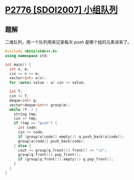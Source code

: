# [P2776 [SDOI2007] 小组队列](https://www.luogu.com.cn/problem/P2776)

## 题解
二维队列，用一个队列用来记录每次 $push$ 是哪个组的元素进来了。

```cpp
#include <bits/stdc++.h>
using namespace std;

int main() {
  int n, m;
  cin >> n >> m;
  vector<int> a(n);
  for (auto& value : a) cin >> value;

  int T;
  cin >> T;
  deque<int> q;
  vector<deque<int>> group(m);
  while (T--) {
    string tmp;
    cin >> tmp;
    if (tmp == "push") {
      int code;
      cin >> code;
      if (group[a[code]].empty()) q.push_back(a[code]);
      group[a[code]].push_back(code);
    } else {
      cout << group[q.front()].front() << "\n";
      group[q.front()].pop_front();
      if (group[q.front()].empty()) q.pop_front();
    }
  }
}
```
